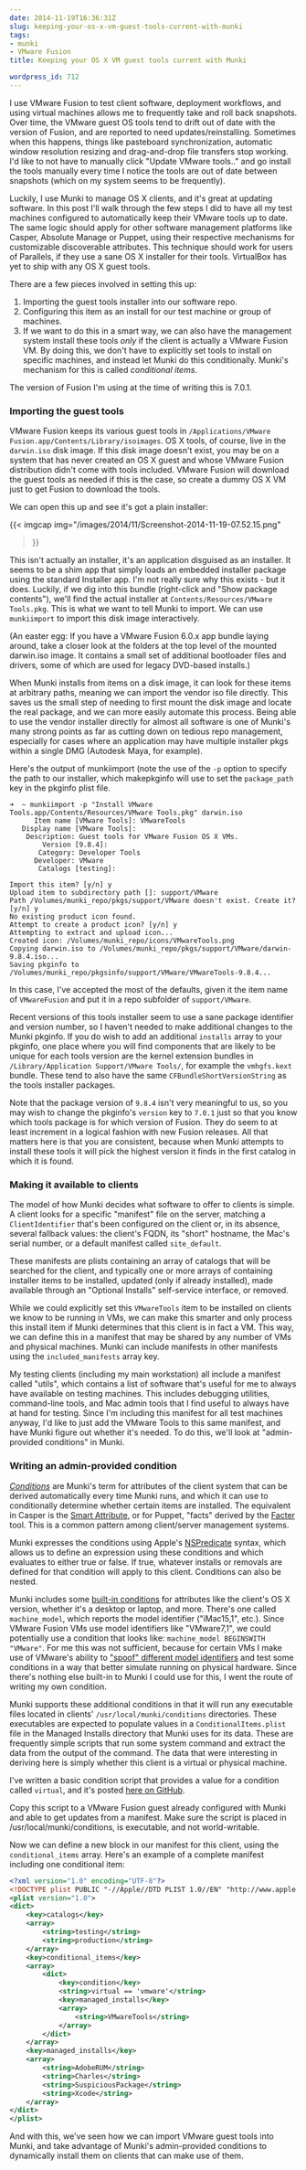 ```yaml
---
date: 2014-11-19T16:36:31Z
slug: keeping-your-os-x-vm-guest-tools-current-with-munki
tags:
- munki
- VMware Fusion
title: Keeping your OS X VM guest tools current with Munki

wordpress_id: 712
---
```


<!-- [![fusion_256.png](images/2014/11/fusion_256.png)](images/2014/11/fusion_256.png) -->

I use VMware Fusion to test client software, deployment workflows, and using virtual machines allows me to frequently take and roll back snapshots. Over time, the VMware guest OS tools tend to drift out of date with the version of Fusion, and are reported to need updates/reinstalling. Sometimes when this happens, things like pasteboard synchronization, automatic window resolution resizing and drag-and-drop file transfers stop working. I'd like to not have to manually click "Update VMware tools.." and go install the tools manually every time I notice the tools are out of date between snapshots (which on my system seems to be frequently).

Luckily, I use Munki to manage OS X clients, and it's great at updating software. In this post I'll walk through the few steps I did to have all my test machines configured to automatically keep their VMware tools up to date. The same logic should apply for other software management platforms like Casper, Absolute Manage or Puppet, using their respective mechanisms for customizable discoverable attributes. This technique should work for users of Parallels, if they use a sane OS X installer for their tools. VirtualBox has yet to ship with any OS X guest tools.

<!--more-->

There are a few pieces involved in setting this up:

  1. Importing the guest tools installer into our software repo.
  1. Configuring this item as an install for our test machine or group of machines.
  1. If we want to do this in a smart way, we can also have the management system install these tools _only_ if the client is actually a VMware Fusion VM. By doing this, we don't have to explicitly set tools to install on specific machines, and instead let Munki do this conditionally. Munki's mechanism for this is called _conditional items_.

The version of Fusion I'm using at the time of writing this is 7.0.1.

### Importing the guest tools

VMware Fusion keeps its various guest tools in `/Applications/VMware Fusion.app/Contents/Library/isoimages`. OS X tools, of course, live in the  `darwin.iso` disk image. If this disk image doesn't exist, you may be on a system that has never created an OS X guest and whose VMware Fusion distribution didn't come with tools included. VMware Fusion will download the guest tools as needed if this is the case, so create a dummy OS X VM just to get Fusion to download the tools.

We can open this up and see it's got a plain installer:

{{< imgcap
  img="/images/2014/11/Screenshot-2014-11-19-07.52.15.png"
>}}

This isn't actually an installer, it's an application disguised as an installer. It seems to be a shim app that simply loads an embedded installer package using the standard Installer app. I'm not really sure why this exists - but it does. Luckily, if we dig into this bundle (right-click and "Show package contents"), we'll find the actual installer at `Contents/Resources/VMware Tools.pkg`. This is what we want to tell Munki to import. We can use `munkiimport` to import this disk image interactively.

(An easter egg: If you have a VMware Fusion 6.0.x app bundle laying around, take a closer look at the folders at the top level of the mounted darwin.iso image. It contains a small set of additional bootloader files and drivers, some of which are used for legacy DVD-based installs.)

When Munki installs from items on a disk image, it can look for these items at arbitrary paths, meaning we can import the vendor iso file directly. This saves us the small step of needing to first mount the disk image and locate the real package, and we can more easily automate this process. Being able to use the vendor installer directly for almost all software is one of Munki's many strong points as far as cutting down on tedious repo management, especially for cases where an application may have multiple installer pkgs within a single DMG (Autodesk Maya, for example).

Here's the output of munkiimport (note the use of the `-p` option to specify the path to our installer, which makepkginfo will use to set the `package_path` key in the pkginfo plist file.

```
➜  ~ munkiimport -p "Install VMware Tools.app/Contents/Resources/VMware Tools.pkg" darwin.iso
      Item name [VMware Tools]: VMwareTools
   Display name [VMware Tools]:
    Description: Guest tools for VMware Fusion OS X VMs.
        Version [9.8.4]:
       Category: Developer Tools
      Developer: VMware
       Catalogs [testing]:

Import this item? [y/n] y
Upload item to subdirectory path []: support/VMware
Path /Volumes/munki_repo/pkgs/support/VMware doesn't exist. Create it? [y/n] y
No existing product icon found.
Attempt to create a product icon? [y/n] y
Attempting to extract and upload icon...
Created icon: /Volumes/munki_repo/icons/VMwareTools.png
Copying darwin.iso to /Volumes/munki_repo/pkgs/support/VMware/darwin-9.8.4.iso...
Saving pkginfo to /Volumes/munki_repo/pkgsinfo/support/VMware/VMwareTools-9.8.4...
```

In this case, I've accepted the most of the defaults, given it the item name of `VMwareFusion` and put it in a repo subfolder of `support/VMware`.

Recent versions of this tools installer seem to use a sane package identifier and version number, so I haven't needed to make additional changes to the Munki pkginfo. If you do wish to add an additional `installs` array to your pkginfo, one place where you will find components that are likely to be unique for each tools version are the kernel extension bundles in `/Library/Application Support/VMware Tools/`, for example the `vmhgfs.kext` bundle. These tend to also have the same `CFBundleShortVersionString` as the tools installer packages.

Note that the package version of `9.8.4` isn't very meaningful to us, so you may wish to change the pkginfo's `version` key to `7.0.1` just so that you know which tools package is for which version of Fusion. They do seem to at least increment in a logical fashion with new Fusion releases. All that matters here is that you are consistent, because when Munki attempts to install these tools it will pick the highest version it finds in the first catalog in which it is found.


### Making it available to clients

The model of how Munki decides what software to offer to clients is simple. A client looks for a specific "manifest" file on the server, matching a `ClientIdentifier` that's been configured on the client or, in its absence, several fallback values: the client's FQDN, its "short" hostname, the Mac's serial number, or a default manifest called `site_default`.

These manifests are plists containing an array of catalogs that will be searched for the client, and typically one or more arrays of containing installer items to be installed, updated (only if already installed), made available through an "Optional Installs" self-service interface, or removed.

While we could explicitly set this `VMwareTools` item to be installed on clients we know to be running in VMs, we can make this smarter and only process this install item if Munki determines that this client is in fact a VM. This way, we can define this in a manifest that may be shared by any number of VMs and physical machines. Munki can include manifests in other manifests using the `included_manifests` array key.

My testing clients (including my main workstation) all include a manifest called "utils", which contains a list of software that's useful for me to always have available on testing machines. This includes debugging utilities, command-line tools, and Mac admin tools that I find useful to always have at hand for testing. Since I'm including this manifest for all test machines anyway, I'd like to just add the VMware Tools to this same manifest, and have Munki figure out whether it's needed. To do this, we'll look at "admin-provided conditions" in Munki.


### Writing an admin-provided condition

[_Conditions_](https://github.com/munki/munki/wiki/Conditional-Items#admin-provided-conditions) are Munki's term for attributes of the client system that can be derived automatically every time Munki runs, and which it can use to conditionally determine whether certain items are installed. The equivalent in Casper is the [Smart Attribute](http://www.jamfsoftware.com/products/casper-suite/inventory-and-reporting/customized-inventory/), or for Puppet, "facts" derived by the [Facter](https://puppet.com/docs/puppet/latest/facter.html) tool. This is a common pattern among client/server management systems.

Munki expresses the conditions using Apple's [NSPredicate](http://nshipster.com/nspredicate/) syntax, which allows us to define an expression using these conditions and which evaluates to either true or false. If true, whatever installs or removals are defined for that condition will apply to this client. Conditions can also be nested.

Munki includes some [built-in conditions](https://github.com/munki/munki/wiki/Conditional-Items#built-in-conditions) for attributes like the client's OS X version, whether it's a desktop or laptop, and more. There's one called `machine_model`, which reports the model identifier ("iMac15,1", etc.). Since VMware Fusion VMs use model identifiers like "VMware7,1", we could potentially use a condition that looks like: `machine_model BEGINSWITH "VMware"`. For me this was not sufficient, because for certain VMs I make use of VMware's ability to ["spoof" different model identifiers](http://derflounder.wordpress.com/2013/02/19/emulating-specific-apple-models-in-vmware-fusion-vms/) and test some conditions in a way that better simulate running on physical hardware. Since there's nothing else built-in to Munki I could use for this, I went the route of writing my own condition.

Munki supports these additional conditions in that it will run any executable files located in clients' `/usr/local/munki/conditions` directories. These executables are expected to populate values in a `ConditionalItems.plist` file in the Managed Installs directory that Munki uses for its data. These are frequently simple scripts that run some system command and extract the data from the output of the command. The data that were interesting in deriving here is simply whether this client is a virtual or physical machine.

I've written a basic condition script that provides a value for a condition called `virtual`, and it's posted [here on GitHub](https://github.com/timsutton/munki-conditions/blob/master/virtual).

Copy this script to a VMware Fusion guest already configured with Munki and able to get updates from a manifest. Make sure the script is placed in /usr/local/munki/conditions, is executable, and not world-writable.

Now we can define a new block in our manifest for this client, using the `conditional_items` array. Here's an example of a complete manifest including one conditional item:

```xml
<?xml version="1.0" encoding="UTF-8"?>
<!DOCTYPE plist PUBLIC "-//Apple//DTD PLIST 1.0//EN" "http://www.apple.com/DTDs/PropertyList-1.0.dtd">
<plist version="1.0">
<dict>
    <key>catalogs</key>
    <array>
        <string>testing</string>
        <string>production</string>
    </array>
    <key>conditional_items</key>
    <array>
        <dict>
            <key>condition</key>
            <string>virtual == 'vmware'</string>
            <key>managed_installs</key>
            <array>
                <string>VMwareTools</string>
            </array>
        </dict>
    </array>
    <key>managed_installs</key>
    <array>
        <string>AdobeRUM</string>
        <string>Charles</string>
        <string>SuspiciousPackage</string>
        <string>Xcode</string>
    </array>
</dict>
</plist>
```

And with this, we've seen how we can import VMware guest tools into Munki, and take advantage of Munki's admin-provided conditions to dynamically install them on clients that can make use of them.
